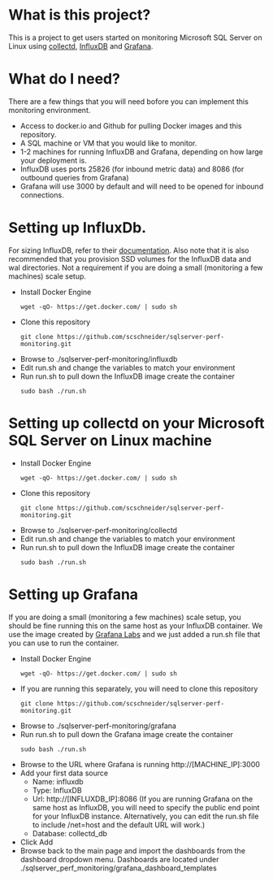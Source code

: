 # What is this project?

This is a project to get users started on monitoring Microsoft SQL Server on Linux using [collectd](https://collectd.org/), [InfluxDB](https://www.influxdata.com/) and [Grafana](https://grafana.com/).

# What do I need?

There are a few things that you will need bofore you can implement this monitoring environment.

- Access to docker.io and Github for pulling Docker images and this repository.
- A SQL machine or VM that you would like to monitor.
- 1-2 machines for running InfluxDB and Grafana, depending on how large your deployment is.
- InfluxDB uses ports 25826 (for inbound metric data) and 8086 (for outbound queries from Grafana)
- Grafana will use 3000 by default and will need to be opened for inbound connections.

# Setting up InfluxDb.

For sizing InfluxDB, refer to their [documentation](https://docs.influxdata.com/influxdb/v1.2/guides/hardware_sizing/#general-hardware-guidelines-for-a-single-node). Also note that it is also recommended that you provision SSD volumes for the InfluxDB data and wal directories. Not a requirement if you are doing a small (monitoring a few machines) scale setup.

- Install Docker Engine
  ```
  wget -qO- https://get.docker.com/ | sudo sh
  ```
- Clone this repository
  ```
  git clone https://github.com/scschneider/sqlserver-perf-monitoring.git
  ```
- Browse to ./sqlserver-perf-monitoring/influxdb
- Edit run.sh and change the variables to match your environment
- Run run.sh to pull down the InfluxDB image create the container
  ```
  sudo bash ./run.sh
  ```
  
# Setting up collectd on your Microsoft SQL Server on Linux machine

- Install Docker Engine
  ```
  wget -qO- https://get.docker.com/ | sudo sh
  ```
- Clone this repository
  ```
  git clone https://github.com/scschneider/sqlserver-perf-monitoring.git
  ```
- Browse to ./sqlserver-perf-monitoring/collectd
- Edit run.sh and change the variables to match your environment
- Run run.sh to pull down the InfluxDB image create the container
  ```
  sudo bash ./run.sh
  ```

# Setting up Grafana

If you are doing a small (monitoring a few machines) scale setup, you should be fine running this on the same host as your InfluxDB container. We use the image created by [Grafana Labs](http://docs.grafana.org/installation/docker/) and we just added a run.sh file that you can use to run the container.

- Install Docker Engine
  ```
  wget -qO- https://get.docker.com/ | sudo sh
  ```
- If you are running this separately, you will need to clone this repository
  ```
  git clone https://github.com/scschneider/sqlserver-perf-monitoring.git
  ```
- Browse to ./sqlserver-perf-monitoring/grafana
- Run run.sh to pull down the Grafana image create the container
  ```
  sudo bash ./run.sh
  ```
- Browse to the URL where Grafana is running http://[MACHINE_IP]:3000
- Add your first data source
  * Name: influxdb
  * Type: InfluxDB
  * Url: http://[INFLUXDB_IP]:8086 (If you are running Grafana on the same host as InfluxDB, you will need to specify the public end point for your InfluxDB instance. Alternatively, you can edit the run.sh file to include /net=host and the default URL will work.)
  * Database: collectd_db
- Click Add
- Browse back to the main page and import the dashboards from the dashboard dropdown menu.
  Dashboards are located under ./sqlserver_perf_monitoring/grafana_dashboard_templates
  